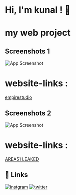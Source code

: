 
# Hi, I'm kunal ! 👋

  # my web project


## Screenshots 1 

![App Screenshot](https://github.com/LUNIX-KUNAL/web-project/blob/main/Screenshot%202021-10-09%2001:39:23.png)

# website-links : 
[empirestudio](http://empirestudio.infinityfreeapp.com/?i=1)


## Screenshots 2

![App Screenshot](https://github.com/LUNIX-KUNAL/web-project/blob/main/Screenshot%202021-10-09%2001:40:46.png)

# website-links : 
[AREA51
LEAKED](http://area51leaked.42web.io/?i=1)
## 🔗 Links
[![instgram](https://img.shields.io/badge/instagram-1DA1F2?style=for-the-badge&logo=instagram&logoColor=white)](https://www.instagram.com/linux_hitman/)
[![twitter](https://img.shields.io/youtube/channel/subscribers/UC032HKU6c3j2cYPYFL8b0UQ?style=social)](https://www.youtube.com/channel/UC032HKU6c3j2cYPYFL8b0UQ)

  
